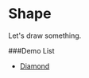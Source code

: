 Shape
=====

Let's draw something.

###Demo List

+ [Diamond](http://jsfiddle.net/octobershiner/h44AE/2/embedded/result/)